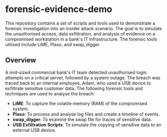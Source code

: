 # forensic-evidence-demo
This repository contains a set of scripts and tools used to demonstrate a forensic investigation into an insider attack scenario. The goal is to simulate the unauthorised access, data exfiltration, and analysis of evidence on a compromised workstation in a bank's IT infrastructure. The forensic tools utilised include LiME, Plaso, and swap_digger.

## Overview

A mid-sized commercial bank's IT team detected unauthorised login attempts on a critical server, followed by a system outage. The breach was traced back to an internal employee, Adam, who used a USB device to exfiltrate sensitive customer data. The following forensic tools and techniques are used to analyse the breach:

- **LiME**: To capture the volatile memory (RAM) of the compromised system.
- **Plaso**: To process and analyse log files and create a timeline of events.
- **swap_digger**: To examine the swap file for traces of sensitive data.
- **USB Exfiltration Scripts**: To simulate the copying of sensitive data to an external USB device.
